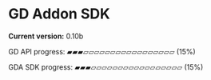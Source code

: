 # GD Addon SDK

**Current version:** 0.10b

GD API progress:
▰▰▰▱▱▱▱▱▱▱▱▱▱▱▱▱▱▱▱▱ (15%)

GDA SDK progress:
▰▰▰▱▱▱▱▱▱▱▱▱▱▱▱▱▱▱▱▱ (15%)
